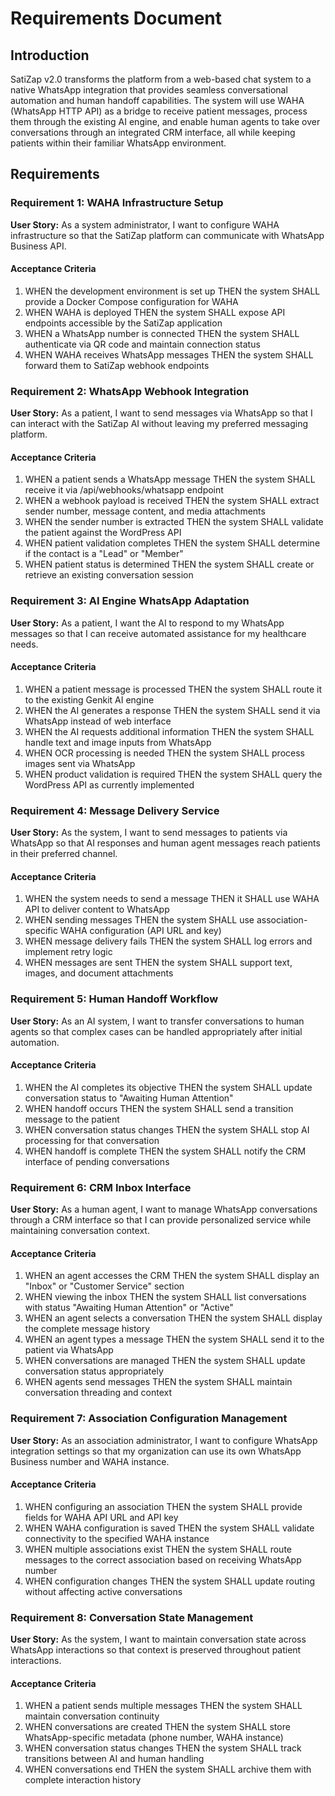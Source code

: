 # Requirements Document

## Introduction

SatiZap v2.0 transforms the platform from a web-based chat system to a native WhatsApp integration that provides seamless conversational automation and human handoff capabilities. The system will use WAHA (WhatsApp HTTP API) as a bridge to receive patient messages, process them through the existing AI engine, and enable human agents to take over conversations through an integrated CRM interface, all while keeping patients within their familiar WhatsApp environment.

## Requirements

### Requirement 1: WAHA Infrastructure Setup

**User Story:** As a system administrator, I want to configure WAHA infrastructure so that the SatiZap platform can communicate with WhatsApp Business API.

#### Acceptance Criteria

1. WHEN the development environment is set up THEN the system SHALL provide a Docker Compose configuration for WAHA
2. WHEN WAHA is deployed THEN the system SHALL expose API endpoints accessible by the SatiZap application
3. WHEN a WhatsApp number is connected THEN the system SHALL authenticate via QR code and maintain connection status
4. WHEN WAHA receives WhatsApp messages THEN the system SHALL forward them to SatiZap webhook endpoints

### Requirement 2: WhatsApp Webhook Integration

**User Story:** As a patient, I want to send messages via WhatsApp so that I can interact with the SatiZap AI without leaving my preferred messaging platform.

#### Acceptance Criteria

1. WHEN a patient sends a WhatsApp message THEN the system SHALL receive it via /api/webhooks/whatsapp endpoint
2. WHEN a webhook payload is received THEN the system SHALL extract sender number, message content, and media attachments
3. WHEN the sender number is extracted THEN the system SHALL validate the patient against the WordPress API
4. WHEN patient validation completes THEN the system SHALL determine if the contact is a "Lead" or "Member"
5. WHEN patient status is determined THEN the system SHALL create or retrieve an existing conversation session

### Requirement 3: AI Engine WhatsApp Adaptation

**User Story:** As a patient, I want the AI to respond to my WhatsApp messages so that I can receive automated assistance for my healthcare needs.

#### Acceptance Criteria

1. WHEN a patient message is processed THEN the system SHALL route it to the existing Genkit AI engine
2. WHEN the AI generates a response THEN the system SHALL send it via WhatsApp instead of web interface
3. WHEN the AI requests additional information THEN the system SHALL handle text and image inputs from WhatsApp
4. WHEN OCR processing is needed THEN the system SHALL process images sent via WhatsApp
5. WHEN product validation is required THEN the system SHALL query the WordPress API as currently implemented

### Requirement 4: Message Delivery Service

**User Story:** As the system, I want to send messages to patients via WhatsApp so that AI responses and human agent messages reach patients in their preferred channel.

#### Acceptance Criteria

1. WHEN the system needs to send a message THEN it SHALL use WAHA API to deliver content to WhatsApp
2. WHEN sending messages THEN the system SHALL use association-specific WAHA configuration (API URL and key)
3. WHEN message delivery fails THEN the system SHALL log errors and implement retry logic
4. WHEN messages are sent THEN the system SHALL support text, images, and document attachments

### Requirement 5: Human Handoff Workflow

**User Story:** As an AI system, I want to transfer conversations to human agents so that complex cases can be handled appropriately after initial automation.

#### Acceptance Criteria

1. WHEN the AI completes its objective THEN the system SHALL update conversation status to "Awaiting Human Attention"
2. WHEN handoff occurs THEN the system SHALL send a transition message to the patient
3. WHEN conversation status changes THEN the system SHALL stop AI processing for that conversation
4. WHEN handoff is complete THEN the system SHALL notify the CRM interface of pending conversations

### Requirement 6: CRM Inbox Interface

**User Story:** As a human agent, I want to manage WhatsApp conversations through a CRM interface so that I can provide personalized service while maintaining conversation context.

#### Acceptance Criteria

1. WHEN an agent accesses the CRM THEN the system SHALL display an "Inbox" or "Customer Service" section
2. WHEN viewing the inbox THEN the system SHALL list conversations with status "Awaiting Human Attention" or "Active"
3. WHEN an agent selects a conversation THEN the system SHALL display the complete message history
4. WHEN an agent types a message THEN the system SHALL send it to the patient via WhatsApp
5. WHEN conversations are managed THEN the system SHALL update conversation status appropriately
6. WHEN agents send messages THEN the system SHALL maintain conversation threading and context

### Requirement 7: Association Configuration Management

**User Story:** As an association administrator, I want to configure WhatsApp integration settings so that my organization can use its own WhatsApp Business number and WAHA instance.

#### Acceptance Criteria

1. WHEN configuring an association THEN the system SHALL provide fields for WAHA API URL and API key
2. WHEN WAHA configuration is saved THEN the system SHALL validate connectivity to the specified WAHA instance
3. WHEN multiple associations exist THEN the system SHALL route messages to the correct association based on receiving WhatsApp number
4. WHEN configuration changes THEN the system SHALL update routing without affecting active conversations

### Requirement 8: Conversation State Management

**User Story:** As the system, I want to maintain conversation state across WhatsApp interactions so that context is preserved throughout patient interactions.

#### Acceptance Criteria

1. WHEN a patient sends multiple messages THEN the system SHALL maintain conversation continuity
2. WHEN conversations are created THEN the system SHALL store WhatsApp-specific metadata (phone number, WAHA instance)
3. WHEN conversation status changes THEN the system SHALL track transitions between AI and human handling
4. WHEN conversations end THEN the system SHALL archive them with complete interaction history